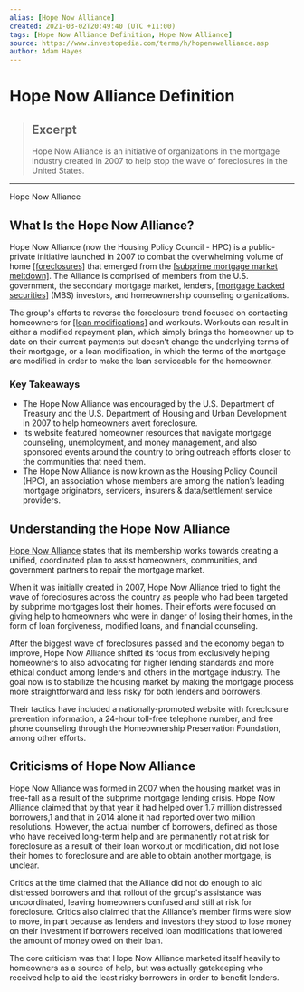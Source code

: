 ```yaml
---
alias: [Hope Now Alliance]
created: 2021-03-02T20:49:40 (UTC +11:00)
tags: [Hope Now Alliance Definition, Hope Now Alliance]
source: https://www.investopedia.com/terms/h/hopenowalliance.asp
author: Adam Hayes
---
```


# Hope Now Alliance Definition

> ## Excerpt
> Hope Now Alliance is an initiative of organizations in the mortgage industry created in 2007 to help stop the wave of foreclosures in the United States.

---

Hope Now Alliance
## What Is the Hope Now Alliance?

Hope Now Alliance (now the Housing Policy Council - HPC) is a public-private initiative launched in 2007 to combat the overwhelming volume of home [[foreclosures]](https://www.investopedia.com/terms/f/foreclosure.asp) that emerged from the [[subprime mortgage market meltdown]](https://www.investopedia.com/terms/s/subprime-meltdown.asp). The Alliance is comprised of members from the U.S. government, the secondary mortgage market, lenders, [[mortgage backed securities]](https://www.investopedia.com/terms/m/mbs.asp) (MBS) investors, and homeownership counseling organizations.

The group's efforts to reverse the foreclosure trend focused on contacting homeowners for [[loan modifications]](https://www.investopedia.com/terms/l/loan_modification.asp) and workouts. Workouts can result in either a modified repayment plan, which simply brings the homeowner up to date on their current payments but doesn’t change the underlying terms of their mortgage, or a loan modification, in which the terms of the mortgage are modified in order to make the loan serviceable for the homeowner. 

### Key Takeaways

-   The Hope Now Alliance was encouraged by the U.S. Department of Treasury and the U.S. Department of Housing and Urban Development in 2007 to help homeowners avert foreclosure.
-   Its website featured homeowner resources that navigate mortgage counseling, unemployment, and money management, and also sponsored events around the country to bring outreach efforts closer to the communities that need them. 
-   The Hope Now Alliance is now known as the Housing Policy Council (HPC), an association whose members are among the nation’s leading mortgage originators, servicers, insurers & data/settlement service providers.

## Understanding the Hope Now Alliance

[Hope Now Alliance](https://www.housingpolicycouncil.org/) states that its membership works towards creating a unified, coordinated plan to assist homeowners, communities, and government partners to repair the mortgage market.

When it was initially created in 2007, Hope Now Alliance tried to fight the wave of foreclosures across the country as people who had been targeted by subprime mortgages lost their homes. Their efforts were focused on giving help to homeowners who were in danger of losing their homes, in the form of loan forgiveness, modified loans, and financial counseling.

After the biggest wave of foreclosures passed and the economy began to improve, Hope Now Alliance shifted its focus from exclusively helping homeowners to also advocating for higher lending standards and more ethical conduct among lenders and others in the mortgage industry. The goal now is to stabilize the housing market by making the mortgage process more straightforward and less risky for both lenders and borrowers.

Their tactics have included a nationally-promoted website with foreclosure prevention information, a 24-hour toll-free telephone number, and free phone counseling through the Homeownership Preservation Foundation, among other efforts.

## Criticisms of Hope Now Alliance

Hope Now Alliance was formed in 2007 when the housing market was in free-fall as a result of the subprime mortgage lending crisis. Hope Now Alliance claimed that by that year it had helped over 1.7 million distressed borrowers,1 and that in 2014 alone it had reported over two million resolutions. However, the actual number of borrowers, defined as those who have received long-term help and are permanently not at risk for foreclosure as a result of their loan workout or modification, did not lose their homes to foreclosure and are able to obtain another mortgage, is unclear.

Critics at the time claimed that the Alliance did not do enough to aid distressed borrowers and that rollout of the group's assistance was uncoordinated, leaving homeowners confused and still at risk for foreclosure. Critics also claimed that the Alliance’s member firms were slow to move, in part because as lenders and investors they stood to lose money on their investment if borrowers received loan modifications that lowered the amount of money owed on their loan.

The core criticism was that Hope Now Alliance marketed itself heavily to homeowners as a source of help, but was actually gatekeeping who received help to aid the least risky borrowers in order to benefit lenders.
